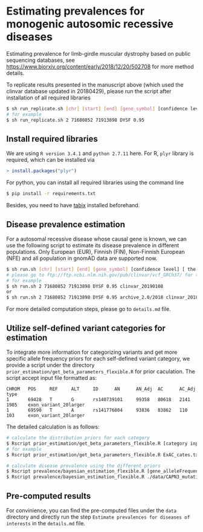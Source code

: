 # Estimating prevalences for monogenic autosomic recessive diseases
Estimating prevalence for limb-girdle muscular dystrophy based on public sequencing databases, see https://www.biorxiv.org/content/early/2018/12/20/502708 for more method details.

To replicate results presented in the manuscript above (which used the clinvar database updated in 20180429), please run the script after installation of all required libraries 
```bash
$ sh run_replicate.sh [chr] [start] [end] [gene_symbol] [confidence level]
# for example
$ sh run_replicate.sh 2 71680852 71913898 DYSF 0.95
```

## Install required libraries
We are using `R version 3.4.1` and `python 2.7.11` here. 
For R, `plyr` library is required, which can be installed via 
``` R
> install.packages("plyr")
```

For python, you can install all required libraries using the command line
``` bash
$ pip install -r requirements.txt
```

Besides, you need to have [tabix](http://wiki.wubrowse.org/How_to_install_tabix) installed beforehand.  


## Disease prevalence estimation
For a autosomal recessive disease whose causal gene is known, we can use the following script to estimate its disease prevalence in different populations. Only European (EUR), Finnish (FIN), Non-Finnish European (NFE) and all population in gnomAD data are supported now.
```bash
$ sh run.sh [chr] [start] [end] [gene_symbol] [confidence level] [ the most updated clinvar version]
# please go to ftp://ftp.ncbi.nlm.nih.gov/pub/clinvar/vcf_GRCh37/ for the most updated clinvar database version or the archived version in 2018 (ftp://ftp.ncbi.nlm.nih.gov/pub/clinvar/vcf_GRCh37/archive_*/20XX/)
# for example
$ sh run.sh 2 71680852 71913898 DYSF 0.95 clinvar_20190108
or
$ sh run.sh 2 71680852 71913898 DYSF 0.95 archive_2.0/2018 clinvar_20180429
```
For more detailed computation steps, please go to `details.md` file.

## Utilize self-defined variant categories for estimation
To integrate more information for categorizing variants and get more specific allele frequency priors for each self-defined variant category, we provide a script under the directory `prior_estimation/get_beta_parameters_flexible.R` for prior caculation. The script accept input file formatted as:
```
CHROM   POS     REF     ALT     ID      AN      AN_Adj  AC      AC_Adj  type
1       69428   T       G       rs140739101     99358   80618   2141    1985    exon_variant_20larger
1       69590   T       A       rs141776804     93836   83862   110     103     exon_variant_20larger
```
The detailed calculation is as follows:
```bash
# calculate the distribution priors for each category
$ Rscript prior_estimation/get_beta_parameters_flexible.R [category input file] [prior output file]
# for example
$ Rscript prior_estimation/get_beta_parameters_flexible.R ExAC_cates.txt ExAC_priors.txt

# calculate disease prevalence using the different priors
$ Rscript prevalence/bayesian_estimation_flexible.R [gene_alleleFrequeny_pathogeneicityAnnotation file] [prior file] [population] [category input file] [gene chromosome] [confidence level] [output result file]
$ Rscript prevalence/bayesian_estimation_flexible.R ./data/CAPN3_mutation_AF_patho.txt ExAC_priors.txt All ExAC_cates.txt 7 0.95 ./result/CAPN3_All_0.95.txt
```



## Pre-computed results
For convinience, you can find the pre-computed files under the `data` directory and directly run the step `Estimate prevalences for diseases of interests` in the `details.md` file.


